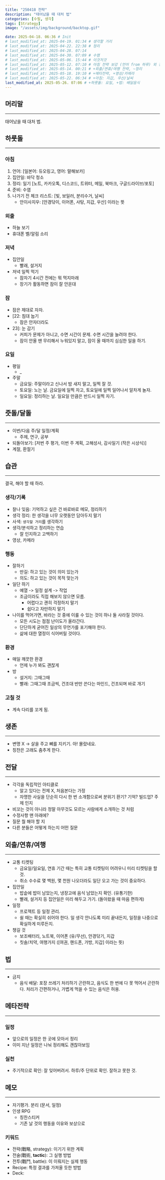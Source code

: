 ```yaml
---
title: "250418 전략"
description: "태어났을 때 대처 법"
categories: [수필, 생각]
tags: [Strategy]
image: "/assets/img/background/backtop.gif"

date: 2025-04-18. 06:36 # Init
# last_modified_at: 2025-04-19. 01:34 # 생각할 거리
# last_modified_at: 2025-04-22. 22:38 # 정리
# last_modified_at: 2025-04-28. 07:14
# last_modified_at: 2025-04-30. 07:09 # 수염
# last_modified_at: 2025-05-06. 15:44 # 이것저것
# last_modified_at: 2025-05-12. 07:10 # 아침 전략 보강 (언어 from 하루) 외 정리
# last_modified_at: 2025-05-14. 00:21 # +외출/연휴/여행 전략, ~정리
# last_modified_at: 2025-05-18. 19:10 # +메타전략, +영상/카메라
# last_modified_at: 2025-05-22. 06:34 # +아침: 지갑, 우산/날씨
last_modified_at: 2025-05-26. 07:06 # +하룻돌: 요일, +법: 배달음식
---
```


## 머리말

---

태어났을 때 대처 법.  

## 하룻돌

---

### 아침

1. 언어: \[일본어: 듀오링고, 영어: 말해보카\]
2. 집안일: 바닥 청소
3. 정리: 일기 \[노트, 카카오톡, 디스코드, 트위터, 메일, 북마크, 구글드라이브/포토\]
4. 준비: 수염
5. 나가기 전 체크 리스트: \[빛, 보일러, 분리수거, 날씨\]
   - 안이사지우: \[안경닦이, 이어폰, 사탕, 지갑, 우산\] 이라는 뜻

### 외출

- 하늘 보기
- 휴대폰 벨/알림 소리

### 저녁

- 집안일
  - 빨래, 설거지
- 저녁 일찍 먹기
  - 잠자기 4시간 전에는 뭐 먹지마래
  - 장기가 활동하면 잠이 잘 안온대

### 잠

- 잠은 제대로 자자.
- \[22: 침대 눕기
  - 잠은 안자더라도
- 23\]: 눈 감기
  - 커피가 문제가 아니고, 수면 시간이 문제. 수면 시간을 늘려야 한다.
  - 잠이 안올 땐 무리해서 누워있지 말고, 잠이 올 때까지 심심한 일을 하기.

### 요일

- 평일
  - _
- 주말
  - 금요일: 주말이라고 신나서 밤 새지 말고, 일찍 잘 것.
  - 토요일: 노는 날. 금요일에 일찍 자고, 토요일에 일찍 일어나서 알차게 놀자.
  - 일요일: 정리하는 날. 일요일 만큼은 반드시 일찍 자기.

## 줏돌/달돌

---

- 이번/다음 주/달 일정/계획
  - 주제, 연구, 공부
- 되돌아보기: \[저번 주 평가, 이번 주 계획, 고해성사, 감사일기 (작은 시상식)\]
- 계절, 환절기

## 습관

---

결국, 해야 할 때 하라.  

### 생각/기록

- 찰나 잊음: 기억하고 싶은 건 바로바로 메모, 정리하기
- 생각 정리: 한 생각을 너무 오랫동안 담아두지 말기
- 사색: `생각할 거리`를 생각하기
- 생각/분석하고 정리하는 연습
  - 잘 인지하고 고백하기
- 영상, 카메라

### 행동

- 잘하기
  - 딴길: 하고 있는 것이 의미 있는가
  - 의도: 하고 있는 것이 목적 맞는가
- 일단 하기
  - 예열 -> 일정 설계 -> 작업
  - 조금이라도 직접 해보지 않으면 모름.
    - 어렵다고 괜히 걱정하지 말기
    - 쉽다고 자만하지 말기
- 나이를 먹어가면, 바라는 것 중에 이룰 수 있는 것이 하나 둘 사라질 것이다.
  - 모든 시도는 점점 난이도가 올라간다.
  - 단단하게 굳어진 일상의 무언가를 포기해야 한다.
  - 삶에 대한 열정이 식어버릴 것이다.

### 환경

- 매일 깨끗한 환경
  - 언제 누가 봐도 괜찮게
- 방
  - 설거지: 그때그때
  - 빨래: 그때그때 조금씩, 건조대 반만 쓴다는 마인드, 건조되며 바로 개기

### 고칠 것

- 계속 다리를 꼬게 됨.

## 생존

---

- 변명 X -> 살을 주고 뼈를 지키기. 아! 몰랐네요.
- 칭찬은 고래도 춤추게 한다.

## 전달

---

- 각각을 독립적인 아티클로
  - 알고 있다는 전제 X, 처음본다는 가정
  - 자명한 사실을 단순히 다시 한 번 소개함으로써 분위기 환기? 기억? 빌드업? 주제 인지
- 비꼬는 것이 아니라 정말 아무것도 모르는 사람에게 소개하는 것 처럼
- 수정사항 맨 아래에?
- 질문 뭘 해야 할 지
- 다른 분들은 어떻게 하는지 어떤 질문

## 외출/연휴/여행

---

- 교통 티켓팅
  - 금요일/일요일, 연휴 기간 때는 특히 교통 티켓팅이 어려우니 미리 티켓팅을 할 것.
  - 취소 수수료 몇 백원, 몇 천원 나오더라도 일단 오고 가는 것이 중요하다.
- 집안일
  - 밥솥에 밥이 남았는지, 냉장고에 음식 남았는지 확인. (유통기한)
  - 빨래, 설거지 등 집안일은 미리 해두고 가기. (돌아왔을 때 마음 편하게)
- 일정
  - 프로젝트 등 일정 관리.
  - 쉴 때는 확실히 쉬어야 한다. 일 생각 안나도록 미리 끝내든지, 일정을 나중으로 확실하게 미루든지.
- 챙길 것
  - 보조배터리, 노트북, 이어폰 (유/무선), 안경닦기, 지갑
  - 칫솔/치약, 여행가지 (\[여권, 핸드폰, 가방, 지갑\] 이라는 뜻)

## 법

---

- 금지
  - 음식 배달: 포장 쓰레기 처리하기 곤란하고, 음식도 한 번에 다 못 먹어서 곤란하다. 처리가 간편하거나, 가볍게 먹을 수 있는 음식은 허용.

## 메타전략

---

### 일정

- 앞으로의 일정은 한 곳에 모아서 정리
- 이미 지난 일정은 나눠 정리해도 괜찮아보임

### 실천

- 주기적으로 확인: 잘 잊어버려서. 하루/주 단위로 확인. 잘하고 못한 것.

## 메모

---

- 자기평가. 분리 (문서, 일정)
- 인생 RPG
  - 칭찬스티커
  - 기존 날 것의 행동을 이유와 보상으로

### 키워드

- 전략(戰略, strategy): 이기기 위한 계획
- 전술(戰術, **tactic**): 그 실행 방법
- 전투(戰鬥, battle): 이 이뤄지는 실제 행동
- Recipe: 특정 결과를 가져올 듯한 방법
- Deck:
